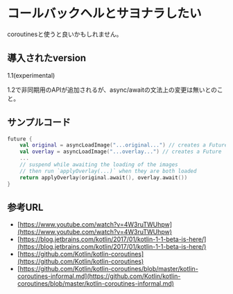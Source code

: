 
# コールバックヘルとサヨナラしたい


coroutinesと使うと良いかもしれません。


## 導入されたversion

1.1(experimental)

1.2で非同期用のAPIが追加されるが、async/awaitの文法上の変更は無いとのこと。


## サンプルコード

```kotlin
future {
    val original = asyncLoadImage("...original...") // creates a Future
    val overlay = asyncLoadImage("...overlay...") // creates a Future
    ...
    // suspend while awaiting the loading of the images
    // then run `applyOverlay(...)` when they are both loaded
    return applyOverlay(original.await(), overlay.await())
}
```


## 参考URL

* [https://www.youtube.com/watch?v=4W3ruTWUhpw](https://www.youtube.com/watch?v=4W3ruTWUhpw)
* [https://blog.jetbrains.com/kotlin/2017/01/kotlin-1-1-beta-is-here/](https://blog.jetbrains.com/kotlin/2017/01/kotlin-1-1-beta-is-here/)
* [https://github.com/Kotlin/kotlin-coroutines](https://github.com/Kotlin/kotlin-coroutines)
* [https://github.com/Kotlin/kotlin-coroutines/blob/master/kotlin-coroutines-informal.md](https://github.com/Kotlin/kotlin-coroutines/blob/master/kotlin-coroutines-informal.md)
